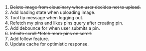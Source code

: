 1. ~~Delete image from cloudinary when user decides not to upload.~~
2. Add loading state when uploading image.
3. Tool tip message when logging out.
4. Refetch my pins and likes pins query after creating pin.
5. Add debounce for when user submits a pin.
6. ~~Infinite scroll *fetch more pins on scroll.~~
7. Add follow feature.
8. Update cache for optimistic response.